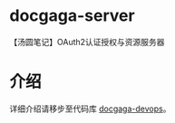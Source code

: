 # docgaga-server
【汤圆笔记】OAuth2认证授权与资源服务器

# 介绍
  详细介绍请移步至代码库 [docgaga-devops](https://github.com/waychan23/docgaga-devops)。
  
